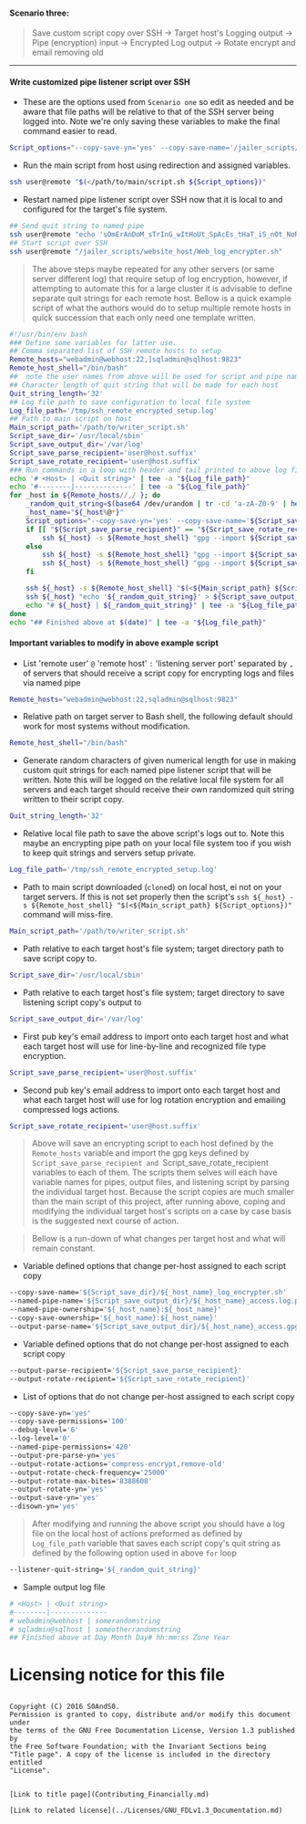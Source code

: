 #### Scenario three:

 > Save custom script copy over SSH -> Target host's Logging output -> Pipe (encryption) input -> Encrypted Log output -> Rotate encrypt and email removing old

-----

#### Write customized pipe listener script over SSH 

 - These are the options used from `Scenario one` so edit as needed and be aware that file paths will be relative to that of the SSH server being logged into. Note we're only saving these variables to make the final command easier to read.

```bash
Script_options="--copy-save-yn='yes' --copy-save-name='/jailer_scripts/website_host/Web_log_encrypter.sh' --copy-save-ownership='notwwwuser:notwwwgroup' --copy-save-permissions='100' --debug-level='6' --listener-quit-string='sOmErAnDoM_sTrInG_wItHoUt_SpAcEs_tHaT_iS_nOt_NoRmAlY_rEaD' --log-level='0' --named-pipe-name='/jailed_servers/website_host/var/log/www/access.log.pipe' --named-pipe-ownership='notwwwuser:wwwgroup' --named-pipe-permissions='420' --output-parse-name='/jailed_logs/website_host/www_access.gpg' --output-parse-recipient='user@host.domain' --output-pre-parse-yn='yes' --output-rotate-actions='compress-encrypt,remove-old' --output-rotate-check-frequency='25000' --output-rotate-max-bites='8388608' --output-rotate-recipient='user@host.domain' --output-rotate-yn='yes' --output-save-yn='yes' --disown-yn='yes'"
```

 - Run the main script from host using redirection and assigned variables.

```bash
ssh user@remote "$(</path/to/main/script.sh ${Script_options})"
```

 - Restart named pipe listener script over SSH now that it is local to and configured for the target's file system.

```bash
## Send quit string to named pipe
ssh user@remote "echo 'sOmErAnDoM_sTrInG_wItHoUt_SpAcEs_tHaT_iS_nOt_NoRmAlY_rEaD' > /jailed_servers/website_host/var/log/www/access.log.pipe"
## Start script over SSH
ssh user@remote "/jailer_scripts/website_host/Web_log_encrypter.sh"
```

 > The above steps maybe repeated for any other servers (or same server different log) that require setup of log encryption, however, if attempting to automate this for a large cluster it is advisable to define separate quit strings for each remote host. Bellow is a quick example script of what the authors would do to setup multiple remote hosts in quick succession that each only need one template written.

```bash
#!/usr/bin/env bash
### Define some variables for latter use.
## Comma separated list of SSH remote hosts to setup
Remote_hosts="webadmin@webhost:22,]sqladmin@sqlhost:9823"
Remote_host_shell="/bin/bash"
##  note the user names from above will be used for script and pipe names
## Character length of quit string that will be made for each host
Quit_string_length='32'
## Log file path to save configuration to local file system
Log_file_path='/tmp/ssh_remote_encrypted_setup.log'
## Path to main script on host
Main_script_path='/path/to/writer_script.sh'
Script_save_dir='/usr/local/sbin'
Script_save_output_dir='/var/log'
Script_save_parse_recipient='user@host.suffix'
Script_save_rotate_recipient='user@host.suffix'
### Run commands in a loop with header and tail printed to above log file.
echo '# <Host> | <Quit string>' | tee -a "${Log_file_path}"
echo '#--------|--------------' | tee -a "${Log_file_path}"
for _host in ${Remote_hosts//,/ }; do
	_random_quit_string=$(base64 /dev/urandom | tr -cd 'a-zA-Z0-9' | head -c${Quit_string_length:-32})
	_host_name="${_host%@*}"
	Script_options="--copy-save-yn='yes' --copy-save-name='${Script_save_dir}/${_host_name}_log_encrypter.sh' --copy-save-ownership='${_host_name}:${_host_name}' --copy-save-permissions='100' --debug-level='6' --listener-quit-string='${_random_quit_string}' --log-level='0' --named-pipe-name='${Script_save_output_dir}/${_host_name}_access.log.pipe' --named-pipe-ownership='${_host_name}:${_host_name}' --named-pipe-permissions='420' --output-parse-name='${Script_save_output_dir}/${_host_name}_access.gpg' --output-parse-recipient='${Script_save_parse_recipient}' --output-pre-parse-yn='yes' --output-rotate-actions='compress-encrypt,remove-old' --output-rotate-check-frequency='25000' --output-rotate-max-bites='8388608' --output-rotate-recipient='${Script_save_rotate_recipient}' --output-rotate-yn='yes' --output-save-yn='yes' --disown-yn='yes'"
	if [[ "${Script_save_parse_recipient}" == "${Script_save_rotate_recipient}" ]]; then
		ssh ${_host} -s ${Remote_host_shell} "gpg --import ${Script_save_parse_recipient} --recv-keys https://key-server.domain"
	else
		ssh ${_host} -s ${Remote_host_shell} "gpg --import ${Script_save_parse_recipient} --recv-keys https://key-server.domain"
		ssh ${_host} -s ${Remote_host_shell} "gpg --import ${Script_save_rotate_recipient} --recv-keys https://key-server.domain"
	fi

	ssh ${_host} -s ${Remote_host_shell} "$(<${Main_script_path} ${Script_options})"
	ssh ${_host} "echo '${_random_quit_string}' > ${Script_save_output_dir}/${_host_name}_access.log.pipe"
	echo "# ${_host} | ${_random_quit_string}" | tee -a "${Log_file_path}"
done
echo "## Finished above at $(date)" | tee -a "${Log_file_path}"
```

#### Important variables to modify in above example script

 - List 'remote user' `@` 'remote host' `:` 'listening server port' separated by `,` of servers that should receive a script copy for encrypting logs and files via named pipe

```bash
Remote_hosts="webadmin@webhost:22,sqladmin@sqlhost:9823"
```

 - Relative path on target server to Bash shell, the following default should work for most systems without modification.

```bash
Remote_host_shell="/bin/bash"
```

 - Generate random characters of given numerical length for use in making custom quit strings for each named pipe listener script that will be written. Note this will be logged on the relative local file system for all servers and each target should receive their own randomized quit string written to their script copy.

```bash
Quit_string_length='32'
```

 - Relative local file path to save the above script's logs out to. Note this maybe an encrypting pipe path on your local file system too if you wish to keep quit strings and servers setup private.

```bash
Log_file_path='/tmp/ssh_remote_encrypted_setup.log'
```

 - Path to main script downloaded (`clone`d) on local host, ei not on your target servers. If this is not set properly then the script's `ssh ${_host} -s ${Remote_host_shell} "$(<${Main_script_path} ${Script_options})"` command will miss-fire.

```bash
Main_script_path='/path/to/writer_script.sh'
```
 - Path relative to each target host's file system; target directory path to save script copy to.

```bash
Script_save_dir='/usr/local/sbin'
```
 - Path relative to each target host's file system; target directory to save listening script copy's output to 

```bash
Script_save_output_dir='/var/log'
```
 - First pub key's email address to import onto each target host and what each target host will use for line-by-line and recognized file type encryption.

```bash
Script_save_parse_recipient='user@host.suffix'
```
 - Second pub key's email address to import onto each target host and what each target host will use for log rotation encryption and emailing compressed logs actions.

```bash
Script_save_rotate_recipient='user@host.suffix'
```

 > Above will save an encrypting script to each host defined by the `Remote_hosts` variable and import the gpg keys defined by `Script_save_parse_recipient and `Script_save_rotate_recipient variables to each of them. The scripts them selves will each have variable names for pipes, output files, and listening script by parsing the individual target host. Because the script copies are much smaller than the main script of this project, after running above, coping and modifying the individual target host's scripts on a case by case basis is the suggested next course of action.

 > Bellow is a run-down of what changes per target host and what will remain constant.

 - Variable defined options that change per-host assigned to each script copy

```bash
--copy-save-name='${Script_save_dir}/${_host_name}_log_encrypter.sh'
--named-pipe-name='${Script_save_output_dir}/${_host_name}_access.log.pipe'
--named-pipe-ownership='${_host_name}:${_host_name}'
--copy-save-ownership='${_host_name}:${_host_name}'
--output-parse-name='${Script_save_output_dir}/${_host_name}_access.gpg'
```

 - Variable defined options that do not change per-host assigned to each script copy

```bash
--output-parse-recipient='${Script_save_parse_recipient}'
--output-rotate-recipient='${Script_save_rotate_recipient}'
```

 - List of options that do not change per-host assigned to each script copy

```bash
--copy-save-yn='yes'
--copy-save-permissions='100'
--debug-level='6'
--log-level='0'
--named-pipe-permissions='420'
--output-pre-parse-yn='yes'
--output-rotate-actions='compress-encrypt,remove-old'
--output-rotate-check-frequency='25000'
--output-rotate-max-bites='8388608'
--output-rotate-yn='yes'
--output-save-yn='yes'
--disown-yn='yes'
```

 > After modifying and running the above script you should have a log file on the local host of actions preformed as defined by `Log_file_path` variable that saves each script copy's quit string as defined by the following option used in above `for` loop

```bash
--listener-quit-string='${_random_quit_string}'
```

 - Sample output log file

```bash
# <Host> | <Quit string>
#--------|--------------
# webadmin@webhost | somerandomstring
# sqladmin@sqlhost | someotherrandomstring
## Finished above at Day Month Day# hh:mm:ss Zone Year 
```

# Licensing notice for this file

 > ```
    Copyright (C) 2016 S0AndS0.
    Permission is granted to copy, distribute and/or modify this document under
    the terms of the GNU Free Documentation License, Version 1.3 published by
    the Free Software Foundation; with the Invariant Sections being
    "Title page". A copy of the license is included in the directory entitled
    "License".
```

[Link to title page](Contributing_Financially.md)

[Link to related license](../Licenses/GNU_FDLv1.3_Documentation.md)
